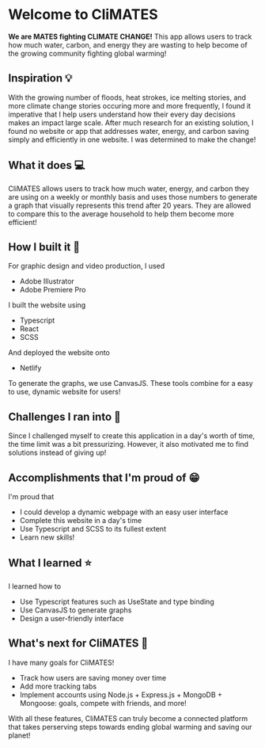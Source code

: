 # Welcome to CliMATES
**We are MATES fighting CLIMATE CHANGE!**
This app allows users to track how much water, carbon, and energy they are wasting to help become of the growing community fighting global warming!

## Inspiration 💡
With the growing number of floods, heat strokes, ice melting stories, and more climate change stories occuring more and more frequently, I found it imperative that I help users understand how their every day decisions makes an impact large scale. After much research for an existing solution, I found no website or app that addresses water, energy, and carbon saving simply and efficiently in one website. I was determined to make the change!

## What it does 💻
CliMATES allows users to track how much water, energy, and carbon they are using on a weekly or monthly basis and uses those numbers to generate a graph that visually represents this trend after 20 years. They are allowed to compare this to the average household to help them become more efficient!

## How I built it 🔧
For graphic design and video production, I used
* Adobe Illustrator
* Adobe Premiere Pro

I built the website using
* Typescript
* React
* SCSS

And deployed the website onto
* Netlify

To generate the graphs, we use CanvasJS. These tools combine for a easy to use, dynamic website for users!

## Challenges I ran into 🤔
Since I challenged myself to create this application in a day's worth of time, the time limit was a bit pressurizing. However, it also motivated me to find solutions instead of giving up!

## Accomplishments that I'm proud of 😁
I'm proud that
* I could develop a dynamic webpage with an easy user interface
* Complete this website in a day's time
* Use Typescript and SCSS to its fullest extent
* Learn new skills!

## What I learned ⭐
I learned how to
* Use Typescript features such as UseState and type binding
* Use CanvasJS to generate graphs
* Design a user-friendly interface

## What's next for CliMATES 🎯
I have many goals for CliMATES!
* Track how users are saving money over time
* Add more tracking tabs
* Implement accounts using Node.js + Express.js + MongoDB + Mongoose: goals, compete with friends, and more!

With all these features, CliMATES can truly become a connected platform that takes perserving steps towards ending global warming and saving our planet!
